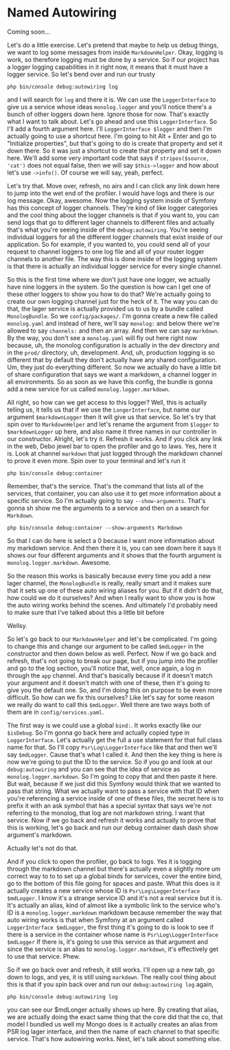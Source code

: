 # Named Autowiring

Coming soon...

Let's do a little exercise. Let's pretend that maybe to help us debug things, we want
to log some messages from inside `MarkdownHelper`. Okay, logging is work, so therefore
logging must be done by a service. So if our project has a logger logging
capabilities in it right now, it means that it must have a logger service. So let's
bend over and run our trusty 

```terminal
php bin/console debug:autowiring log
```

and I will search for
`log` and there it is. We can use the `LoggerInterface` to give us a service whose
ideas `monolog.logger` and you'll notice there's a bunch of other loggers down
here. Ignore those for now. That's exactly what I want to talk about. Let's go ahead
and use this `LoggerInterface`. So I'll add a fourth argument here. I'll 
`LoggerInterface $logger` and then I'm actually going to use a shortcut here. 
I'm going to hit Alt + Enter
and go to "Initialize properties", but that's going to do is create that property and
set it down there. So it was just a shortcut to create that property and set it down
here. We'll add some very important code that says if `stripos($source, 'cat')` does
not equal false, then we will say `$this->logger` and how about let's use `->info()`. Of
course we will say, yeah, perfect.

Let's try that. Move over, refresh, no airs and I can click any link down here to
jump into the wet end of the profiler. I would have logs and there is our log
message. Okay, awesome. Now the logging system inside of Symfony has this concept of
logger channels. They're kind of like logger categories and the cool thing about the
logger channels is that if you want to, you can send logs that go to different lager
channels to different files and actually that's what you're seeing inside of the
`debug:autowiring`. You're seeing individual loggers for all the different logger
channels that exist inside of our application. So for example, if you wanted to, you
could send all of your request to channel loggers to one log file and all of your
router logger channels to another file. The way this is done inside of the logging
system is that there is actually an individual logger service for every single
channel.

So this is the first time where we don't just have one logger, we actually have nine
loggers in the system. So the question is how can I get one of these other loggers to
show you how to do that? We're actually going to create our own logging channel just
for the heck of it. The way you can do that, the lager service is actually provided
us to us by a bundle called `MonologBundle`. So we `config/packages/`. I'm gonna create
a new file called `monolog.yaml` and instead of here, we'll say `monolog:` and below there
we're allowed to say `channels:` and then an array. And then we can say `markdown`. By the
way, you don't see a `monolog.yaml` will fly out here right now because, uh, the
monolog configuration is actually in the dev directory and in the `prod/` directory, uh,
development. And, uh, production logging is so different that by default they don't
actually have any shared configuration. Um, they just do everything different. So now
we actually do have a little bit of share configuration that says we want a markdown,
a channel logger in all environments. So as soon as we have this config, the bundle
is gonna add a new service for us called `monolog.logger.markdown`.

All right, so how can we get access to this logger? Well, this is actually telling
us, it tells us that if we use the `LongerInterface`, but name our argument `$markdownLogger`
then it will give us that service. So let's try that spin over to `MarkdownHelper`
and let's rename the argument from `$logger` to `$markdownLogger` up here, and also
name it three names in our controller in our constructor. Alright, let's try it.
Refresh it works. And if you click any link in the web, Debo jewel bar to open the
profiler and go to laws. Yes, here it is. Look at channel `markdown` that just logged
through the markdown channel to prove it even more. Spin over to your terminal and
let's run it 

```terminal
php bin/console debug:container
```

Remember, that's the service. That's the
command that lists all of the services, that container, you can also use it to get
more information about a specific service. So I'm actually going to say 
`--show-arguments`. That's gonna sh show me the arguments to a service and then on
a search for `Markdown`. 

```terminal-silent
php bin/console debug:container --show-arguments Markdown
```

So that I can do here is select a 0 because I want more
information about my markdown service. And then there it is, you can see down here it
says it shows our four different arguments and it shows that the fourth argument is
`monolog.logger.markdown`. Awesome.

So the reason this works is basically because every time you add a new lager channel,
the `MonologBundle` is really, really smart and it makes sure that it sets up one of
these auto wiring aliases for you. But if it didn't do that, how could we do it
ourselves? And when I really want to show you is how the auto wiring works behind the
scenes. And ultimately I'd probably need to make sure that I've talked about this a
little bit before

Wellsy.

So let's go back to our `MarkdownHelper` and let's be complicated. I'm going to change
this and change our argument to be called `$mdLogger` in the constructor and then down
below as well. Perfect. Now if we go back and refresh, that's not going to break our
page, but if you jump into the profiler and go to the log section, you'll notice
that, well, once again, a log in through the `app` channel. And that's basically
because if it doesn't match your argument and it doesn't match with one of these,
then it's going to give you the default one. So, and I'm doing this on purpose to be
even more difficult. So how can we fix this ourselves? Like let's say for some reason
we really do want to call this `$mdLogger`. Well there are two ways both of them are in
`config/services.yaml`.

The first way is we could use a global `bind:`. It works exactly like our `$isDebug`. So
I'm gonna go back here and actually copied type in `LoggerInterface`. Let's actually
get the full a use statement for that full class name for that. So I'll copy 
`Psr\Log\LoggerInterface` like that and then we'll say `$mdLogger`. Cause that's
what I called it. And then the key thing is here is now we're going to put the ID to
the service. So if you go and look at our `debug:autowiring` and you can see that the idea
of service as `monolog.logger.markdown`. So I'm going to copy that and then
paste it here. But wait, because if we just did this Symfony would think that we
wanted to pass that string. What we actually want to pass a service with that ID when
you're referencing a service inside of one of these files, the secret here is to
prefix it with an ask symbol that has a special syntax that says we're not referring
to the monolog, that log are not markdown string. I want that service. Now if we go
back and refresh it works and actually to prove that this is working, let's go back
and run our debug container dash dash show argument's markdown.

Actually let's not do that.

And if you click to open the profiler, go back to logs. Yes it is logging through the
markdown channel but there's actually even a slightly more um correct way to to to
set up a global binds for services, cover the entire bind, go to the bottom of this
file going for spaces and paste. What this does is it actually creates a new service
whose ID is `Psr\Log\LoggerInterface $mdLogger`. I know it's a strange
service ID and it's not a real service but it is. It's actually an alias, kind of
almost like a symbolic link to the service who's ID is a `monolog.logger.markdown`
markdown because remember the way that auto wiring works is that when Symfony at an
argument called `LoggerInterface $mdLogger`, the first thing it's going to do is look
to see if there is a service in the container whose name is `Psr\Log\LoggerInterface $mdLogger`
 If there is, it's going to use this service as that argument and
since the service is an alias to `monolog.logger.markdown`, it's effectively
get to use that service. Phew.

So if we go back over and refresh, it still works. I'll open up a new tab, go down to
logs, and yes, it is still using `markdown`. The really cool thing about this is that
if you spin back over and run our `debug:autowiring log` again, 

```terminal-silent
php bin/console debug:autowiring log
```

you can see our 
$mdLonger actually shows up here. By creating that alias, we are actually doing the
exact same thing that the core did that the co, that model I bundled us well my Mongo
does is it actually creates an alias from PSR log lager interface, and then the name
of each channel to that specific service. That's how autowiring works. Next, let's
talk about something else.

